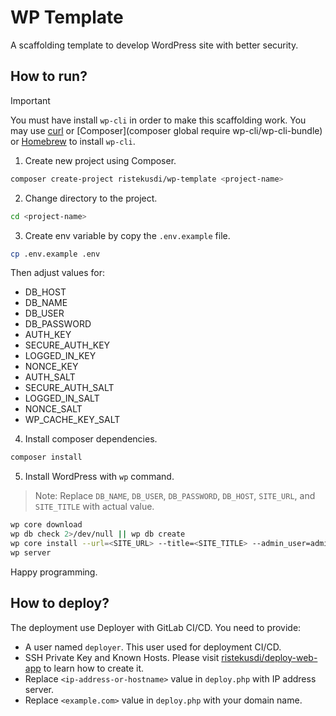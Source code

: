 # WP Template

A scaffolding template to develop WordPress site with better security.

## How to run?

> [!IMPORTANT]
> You must have install `wp-cli` in order to make this scaffolding work. You may use [curl](https://make.wordpress.org/cli/handbook/guides/installing/#recommended-installation) or [Composer](composer global require wp-cli/wp-cli-bundle) or [Homebrew](https://make.wordpress.org/cli/handbook/guides/installing/#installing-via-homebrew) to install `wp-cli`.

1. Create new project using Composer.

```sh
composer create-project ristekusdi/wp-template <project-name>
```

2. Change directory to the project.

```sh
cd <project-name>
```

3. Create env variable by copy the `.env.example` file.

```sh
cp .env.example .env
```

Then adjust values for:

- DB_HOST
- DB_NAME
- DB_USER
- DB_PASSWORD
- AUTH_KEY
- SECURE_AUTH_KEY
- LOGGED_IN_KEY
- NONCE_KEY
- AUTH_SALT
- SECURE_AUTH_SALT
- LOGGED_IN_SALT
- NONCE_SALT
- WP_CACHE_KEY_SALT

4. Install composer dependencies.

```sh
composer install
```

5. Install WordPress with `wp` command.

> Note: Replace `DB_NAME`, `DB_USER`, `DB_PASSWORD`, `DB_HOST`, `SITE_URL`, and `SITE_TITLE` with actual value.

```sh
wp core download
wp db check 2>/dev/null || wp db create
wp core install --url=<SITE_URL> --title=<SITE_TITLE> --admin_user=admin --admin_password=password --admin_email=no-reply@unud.ac.id
wp server
```

Happy programming.

## How to deploy?

The deployment use Deployer with GitLab CI/CD. You need to provide:

- A user named `deployer`. This user used for deployment CI/CD.
- SSH Private Key and Known Hosts. Please visit [ristekusdi/deploy-web-app](https://gitlab.unud.ac.id/ristekusdi/deploy-web-apps/-/tree/main/non-container?ref_type=heads#create-ssh-key-pair) to learn how to create it.
- Replace `<ip-address-or-hostname>` value in `deploy.php` with IP address server.
- Replace `<example.com>` value in `deploy.php` with your domain name.